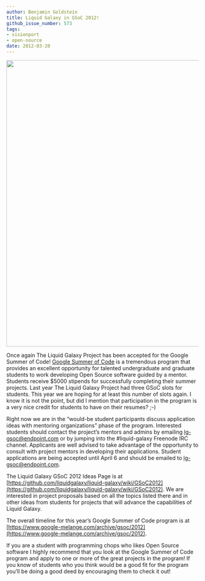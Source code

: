 ```yaml
---
author: Benjamin Goldstein
title: Liquid Galaxy in GSoC 2012!
github_issue_number: 573
tags:
- visionport
- open-source
date: 2012-03-20
---
```




<img alt="" border="0" src="/blog/2012/03/liquid-galaxy-in-gsoc-2012/image-0.jpeg" style="width: 750px;"/>

Once again The Liquid Galaxy Project has been accepted for the Google Summer of Code! [Google Summer of Code](https://www.google-melange.com/archive/gsoc/2012) is a tremendous program that provides an excellent opportunity for talented undergraduate and graduate students to work developing Open Source software guided by a mentor. Students receive $5000 stipends for successfully completing their summer projects. Last year The Liquid Galaxy Project had three GSoC slots for students. This year we are hoping for at least this number of slots again. I know it is not the point, but did I mention that participation in the program is a very nice credit for students to have on their resumes? ;-)

Right now we are in the “would-be student participants discuss application ideas with mentoring organizations” phase of the program. Interested students should contact the project’s mentors and admins by emailing lg-gsoc@endpoint.com or by jumping into the #liquid-galaxy Freenode IRC channel. Applicants are well advised to take advantage of the opportunity to consult with project mentors in developing their applications. Student applications are being accepted until April 6 and should be emailed to lg-gsoc@endpoint.com.

The Liquid Galaxy GSoC 2012 Ideas Page is at [https://github.com/liquidgalaxy/liquid-galaxy/wiki/GSoC2012](https://github.com/liquidgalaxy/liquid-galaxy/wiki/GSoC2012). We are interested in project proposals based on all the topics listed there and in other ideas from students for projects that will advance the capabilities of Liquid Galaxy.

The overall timeline for this year’s Google Summer of Code program is at [https://www.google-melange.com/archive/gsoc/2012](https://www.google-melange.com/archive/gsoc/2012).

If you are a student with programming chops who likes Open Source software I highly recommend that you look at the Google Summer of Code program and apply to one or more of the great projects in the program! If you know of students who you think would be a good fit for the program you’ll be doing a good deed by encouraging them to check it out!


